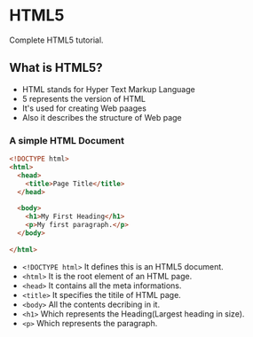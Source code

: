 # HTML5
Complete HTML5 tutorial.

## What is HTML5?
* HTML stands for Hyper Text Markup Language
* 5 represents the version of HTML
* It's used for creating Web paages
* Also it describes the  structure of Web page

### A simple HTML Document
```html
<!DOCTYPE html>
<html>
  <head>
    <title>Page Title</title>
  </head>
  
  <body>
    <h1>My First Heading</h1>
    <p>My first paragraph.</p>
  </body>
  
</html>
```
* ```<!DOCTYPE html>``` It defines this is an HTML5 document.
* ```<html>``` It is the root element of an HTML page.
* ```<head>``` It contains all the meta informations.
* ```<title>``` It specifies the titile of HTML page.
* ```<body>``` All the contents decribing in it.
* ```<h1>``` Which represents the Heading(Largest heading in size).
* ```<p>``` Which represents the paragraph.
